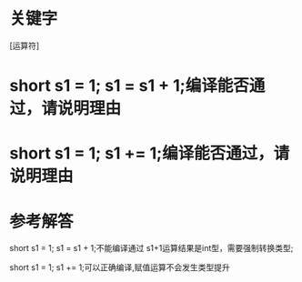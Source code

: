 # 关键字

\[运算符\]

# short s1 = 1; s1 = s1 + 1;编译能否通过，请说明理由

# short s1 = 1; s1 += 1;编译能否通过，请说明理由


# 参考解答

short s1 = 1; s1 = s1 + 1;不能编译通过 s1+1运算结果是int型，需要强制转换类型;

short s1 = 1; s1 += 1;可以正确编译,赋值运算不会发生类型提升

